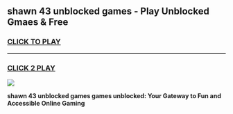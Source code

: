 
## shawn 43 unblocked games - Play Unblocked Gmaes & Free
<h3>
<a href="https://premium.freeplayer.one?title=shawn_43_unblocked_games&ref=20F">CLICK TO PLAY</a></h3>
<hr>

<h3>
<a href="https://premium.freeplayer.one?title=shawn_43_unblocked_games&ref=20F">CLICK 2 PLAY</a>
  
</h3>

<a href="https://premium.freeplayer.one?title=shawn_43_unblocked_games&ref=20F/"><img src="https://clearcache.store/games.png"></a>


**shawn 43 unblocked games games unblocked: Your Gateway to Fun and Accessible Online Gaming**

